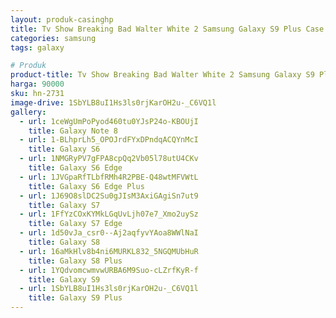```yaml
---
layout: produk-casinghp
title: Tv Show Breaking Bad Walter White 2 Samsung Galaxy S9 Plus Case
categories: samsung
tags: galaxy

# Produk
product-title: Tv Show Breaking Bad Walter White 2 Samsung Galaxy S9 Plus Case
harga: 90000
sku: hn-2731
image-drive: 1SbYLB8uI1Hs3ls0rjKarOH2u-_C6VQ1l
gallery:
  - url: 1ceWgUmPoPyod460tu0YJsP24o-KBOUjI
    title: Galaxy Note 8
  - url: 1-BLhprLh5_OPOJrdFYxDPndqACQYnMcI
    title: Galaxy S6
  - url: 1NMGRyPV7gFPA8cpQq2Vb05l78utU4CKv
    title: Galaxy S6 Edge
  - url: 1JVGpaRfTLbfRMh4R2PBE-Q48wtMFVWtL
    title: Galaxy S6 Edge Plus
  - url: 1J69O8slDC2Su0gJIsM3AxiGAgiSn7ut9
    title: Galaxy S7
  - url: 1FfYzCOxKYMkLGqUvLjh07e7_Xmo2uySz
    title: Galaxy S7 Edge
  - url: 1d50vJa_csr0--Aj2aqfyvYAoa8WWlNaI
    title: Galaxy S8
  - url: 16aMkHlv8b4ni6MURKL832_5NGQMUbHuR
    title: Galaxy S8 Plus
  - url: 1YQdvomcwmvwURBA6M9Suo-cLZrfKyR-f
    title: Galaxy S9
  - url: 1SbYLB8uI1Hs3ls0rjKarOH2u-_C6VQ1l
    title: Galaxy S9 Plus
---
```

